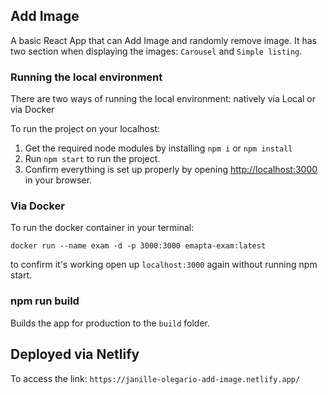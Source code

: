 ## Add Image

A basic React App that can Add Image and randomly remove image.
It has two section when displaying the images: `Carousel` and `Simple listing`.

### Running the local environment ###

There are two ways of running the local environment: natively via Local or via Docker

To run the project on your localhost:
  1. Get the required node modules by installing `npm i` or `npm install`
  2. Run `npm start` to run the project.
  3. Confirm everything is set up properly by opening [http://localhost:3000](http://localhost:3000) in your browser.

### Via Docker ###
To run the docker container in your terminal:

`docker run --name exam -d -p 3000:3000 emapta-exam:latest`

to confirm it's working open up `localhost:3000` again without running npm start.

### npm run build ###

Builds the app for production to the `build` folder.

## Deployed via Netlify

To access the link: 
`https://janille-olegario-add-image.netlify.app/`
